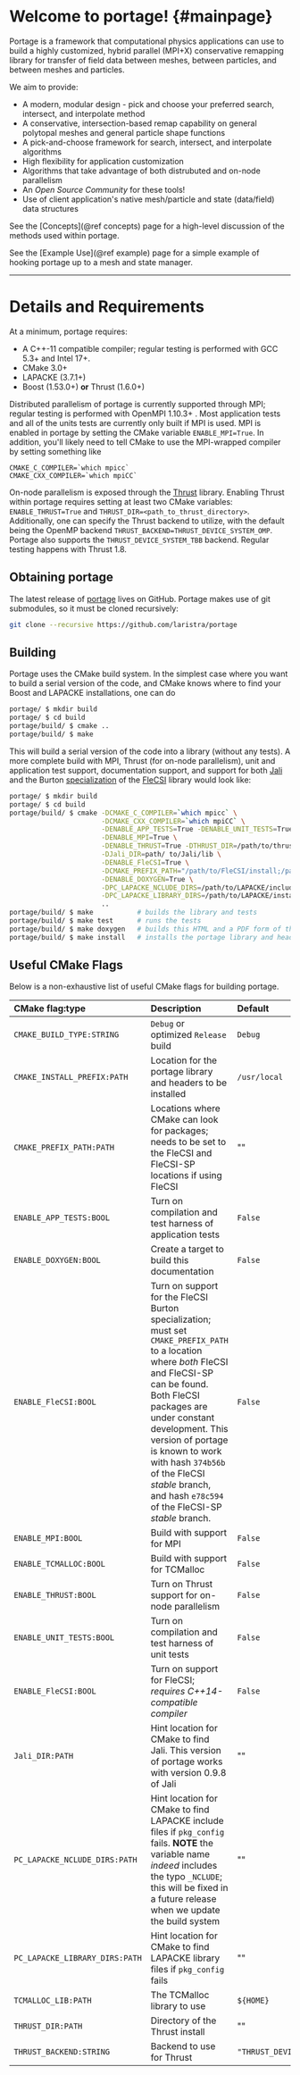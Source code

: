 # Welcome to portage!   {#mainpage}

Portage is a framework that computational physics applications can use
to build a highly customized, hybrid parallel (MPI+X) conservative
remapping library for transfer of field data between meshes, between
particles, and between meshes and particles.

We aim to provide:
- A modern, modular design - pick and choose your preferred search,
  intersect, and interpolate method
- A conservative, intersection-based remap capability on general
  polytopal meshes and general particle shape functions
- A pick-and-choose framework for search, intersect, and interpolate
  algorithms
- High flexibility for application customization
- Algorithms that take advantage of both distrubuted and on-node parallelism
- An _Open Source Community_ for these tools!
- Use of client application's native mesh/particle and state
  (data/field) data structures

See the [Concepts](@ref concepts) page for a high-level discussion of
the methods used within portage.

See the [Example Use](@ref example) page for a simple example of
hooking portage up to a mesh and state manager.

---

# Details and Requirements

At a minimum, portage requires:
- A C++-11 compatible compiler; regular testing is performed with GCC
  5.3+ and Intel 17+.
- CMake 3.0+
- LAPACKE (3.7.1+)
- Boost (1.53.0+) **or** Thrust (1.6.0+)

Distributed parallelism of portage is currently supported through MPI;
regular testing is performed with OpenMPI 1.10.3+ .  Most application
tests and all of the units tests are currently only built if MPI is
used.  MPI is enabled in portage by setting the CMake variable
`ENABLE_MPI=True`.  In addition, you'll likely need to tell CMake to
use the MPI-wrapped compiler by setting something like

~~~
CMAKE_C_COMPILER=`which mpicc`
CMAKE_CXX_COMPILER=`which mpiCC`
~~~

On-node parallelism is exposed through
the [Thrust](https://thrust.github.io) library.  Enabling Thrust
within portage requires setting at least two CMake variables:
`ENABLE_THRUST=True` and `THRUST_DIR=<path_to_thrust_directory>`.
Additionally, one can specify the Thrust backend to utilize, with the
default being the OpenMP backend
`THRUST_BACKEND=THRUST_DEVICE_SYSTEM_OMP`.  Portage also supports the
`THRUST_DEVICE_SYSTEM_TBB` backend.  Regular testing happens with
Thrust 1.8.

## Obtaining portage

The latest release of [portage](https://github.com/laristra/portage)
lives on GitHub.  Portage makes use of git submodules, so it must be
cloned recursively:

```sh
git clone --recursive https://github.com/laristra/portage
```

## Building

Portage uses the CMake build system.  In the simplest case where you
want to build a serial version of the code, and CMake knows where to
find your Boost and LAPACKE installations, one can do

```sh
portage/ $ mkdir build
portage/ $ cd build
portage/build/ $ cmake ..
portage/build/ $ make
```

This will build a serial version of the code into a library (without
any tests).  A more complete build with MPI, Thrust (for on-node
parallelism), unit and application test support, documentation
support, and support for both [Jali](https://github.com/lanl/jali) and
the Burton [specialization](https://github.com/laristra/flecsi-sp) of
the [FleCSI](https://github.com/laristra/flecsi) library would look
like:

~~~sh
portage/ $ mkdir build
portage/ $ cd build
portage/build/ $ cmake -DCMAKE_C_COMPILER=`which mpicc` \
                       -DCMAKE_CXX_COMPILER=`which mpiCC` \
					   -DENABLE_APP_TESTS=True -DENABLE_UNIT_TESTS=True \
					   -DENABLE_MPI=True \
					   -DENABLE_THRUST=True -DTHRUST_DIR=/path/to/thrust/include/directory \
					   -DJali_DIR=path/ to/Jali/lib \
					   -DENABLE_FleCSI=True \
					   -DCMAKE_PREFIX_PATH="/path/to/FleCSI/install;/path/to/FleCSI-sp/install" \
					   -DENABLE_DOXYGEN=True \
					   -DPC_LAPACKE_NCLUDE_DIRS=/path/to/LAPACKE/include \
					   -DPC_LAPACKE_LIBRARY_DIRS=/path/to/LAPACKE/install \
					   ..
portage/build/ $ make           # builds the library and tests
portage/build/ $ make test      # runs the tests
portage/build/ $ make doxygen   # builds this HTML and a PDF form of the documentation
portage/build/ $ make install   # installs the portage library and headers into CMAKE_INSTALL_PREFIX
~~~

## Useful CMake Flags
Below is a non-exhaustive list of useful CMake flags for building
portage.

| CMake flag:type | Description | Default |
|:----------|:------------|:--------|
| `CMAKE_BUILD_TYPE:STRING`| `Debug` or optimized `Release` build | `Debug` |
| `CMAKE_INSTALL_PREFIX:PATH` | Location for the portage library and headers to be installed | `/usr/local` |
| `CMAKE_PREFIX_PATH:PATH` | Locations where CMake can look for packages; needs to be set to the FleCSI and FleCSI-SP locations if using FleCSI | "" |
| `ENABLE_APP_TESTS:BOOL` | Turn on compilation and test harness of application tests | `False` |
| `ENABLE_DOXYGEN:BOOL` | Create a target to build this documentation | `False` |
| `ENABLE_FleCSI:BOOL` | Turn on support for the FleCSI Burton specialization; must set `CMAKE_PREFIX_PATH` to a location where _both_ FleCSI and FleCSI-SP can be found. Both FleCSI packages are under constant development.  This version of portage is known to work with hash `374b56b` of the FleCSI _stable_ branch, and hash `e78c594` of the FleCSI-SP _stable_ branch. | `False` |
| `ENABLE_MPI:BOOL` | Build with support for MPI | `False` |
| `ENABLE_TCMALLOC:BOOL` | Build with support for TCMalloc | `False` |
| `ENABLE_THRUST:BOOL` | Turn on Thrust support for on-node parallelism | `False` |
| `ENABLE_UNIT_TESTS:BOOL` | Turn on compilation and test harness of unit tests | `False` |
| `ENABLE_FleCSI:BOOL` | Turn on support for FleCSI; _requires C++14-compatible compiler_ | `False` |
| `Jali_DIR:PATH` | Hint location for CMake to find Jali.  This version of portage works with version 0.9.8 of Jali | "" |
| `PC_LAPACKE_NCLUDE_DIRS:PATH` | Hint location for CMake to find LAPACKE include files if `pkg_config` fails. **NOTE** the variable name _indeed_ includes the typo `_NCLUDE`; this will be fixed in a future release when we update the build system | "" |
| `PC_LAPACKE_LIBRARY_DIRS:PATH` | Hint location for CMake to find LAPACKE library files if `pkg_config` fails | "" |
| `TCMALLOC_LIB:PATH` | The TCMalloc library to use | `${HOME}` |
| `THRUST_DIR:PATH` | Directory of the Thrust install | "" |
| `THRUST_BACKEND:STRING` | Backend to use for Thrust | `"THRUST_DEVICE_SYSTEM_OMP"` |
